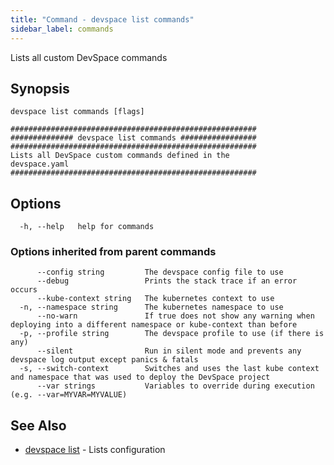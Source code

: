 ```yaml
---
title: "Command - devspace list commands"
sidebar_label: commands
---
```



Lists all custom DevSpace commands

## Synopsis


```
devspace list commands [flags]
```

```
#######################################################
############## devspace list commands #################
#######################################################
Lists all DevSpace custom commands defined in the 
devspace.yaml
#######################################################
```
## Options

```
  -h, --help   help for commands
```

### Options inherited from parent commands

```
      --config string         The devspace config file to use
      --debug                 Prints the stack trace if an error occurs
      --kube-context string   The kubernetes context to use
  -n, --namespace string      The kubernetes namespace to use
      --no-warn               If true does not show any warning when deploying into a different namespace or kube-context than before
  -p, --profile string        The devspace profile to use (if there is any)
      --silent                Run in silent mode and prevents any devspace log output except panics & fatals
  -s, --switch-context        Switches and uses the last kube context and namespace that was used to deploy the DevSpace project
      --var strings           Variables to override during execution (e.g. --var=MYVAR=MYVALUE)
```

## See Also

* [devspace list](../../cli/commands/devspace_list)	 - Lists configuration
